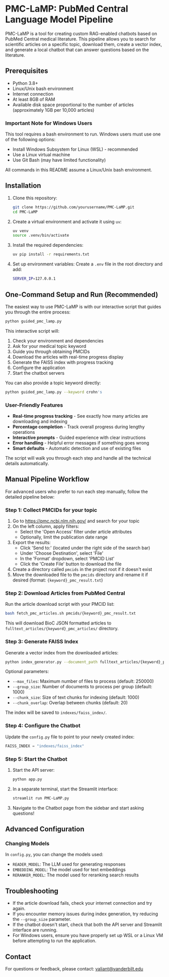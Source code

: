 # PMC-LaMP: PubMed Central Language Model Pipeline

PMC-LaMP is a tool for creating custom RAG-enabled chatbots based on PubMed Central medical literature. This pipeline allows you to search for scientific articles on a specific topic, download them, create a vector index, and generate a local chatbot that can answer questions based on the literature.

## Prerequisites

- Python 3.8+
- Linux/Unix bash environment
- Internet connection
- At least 8GB of RAM
- Available disk space proportional to the number of articles (approximately 1GB per 10,000 articles)

### Important Note for Windows Users

This tool requires a bash environment to run. Windows users must use one of the following options:

- Install Windows Subsystem for Linux (WSL) - recommended
- Use a Linux virtual machine
- Use Git Bash (may have limited functionality)

All commands in this README assume a Linux/Unix bash environment.

## Installation

1. Clone this repository:

   ```bash
   git clone https://github.com/yourusername/PMC-LaMP.git
   cd PMC-LaMP
   ```

2. Create a virtual environment and activate it using `uv`:

   ```bash
   uv venv
   source .venv/bin/activate
   ```

3. Install the required dependencies:

   ```bash
   uv pip install -r requirements.txt
   ```

4. Set up environment variables:
   Create a `.env` file in the root directory and add:

   ```bash
   SERVER_IP=127.0.0.1
   ```

## One-Command Setup and Run (Recommended)

The easiest way to use PMC-LaMP is with our interactive script that guides you through the entire process:

```bash
python guided_pmc_lamp.py
```

This interactive script will:

1. Check your environment and dependencies
2. Ask for your medical topic keyword
3. Guide you through obtaining PMCIDs
4. Download the articles with real-time progress display
5. Generate the FAISS index with progress tracking
6. Configure the application
7. Start the chatbot servers

You can also provide a topic keyword directly:

```bash
python guided_pmc_lamp.py --keyword crohn's
```

### User-Friendly Features

- **Real-time progress tracking** - See exactly how many articles are downloading and indexing
- **Percentage completion** - Track overall progress during lengthy operations
- **Interactive prompts** - Guided experience with clear instructions
- **Error handling** - Helpful error messages if something goes wrong
- **Smart defaults** - Automatic detection and use of existing files

The script will walk you through each step and handle all the technical details automatically.

## Manual Pipeline Workflow

For advanced users who prefer to run each step manually, follow the detailed pipeline below:

### Step 1: Collect PMCIDs for your topic

1. Go to <https://pmc.ncbi.nlm.nih.gov/> and search for your topic
2. On the left column, apply filters:
   - Select the 'Open Access' filter under article attributes
   - Optionally, limit the publication date range
3. Export the results:
   - Click 'Send to:' (located under the right side of the search bar)
   - Under 'Choose Destination', select 'File'
   - In the 'Format' dropdown, select 'PMCID List'
   - Click the 'Create File' button to download the file
4. Create a directory called `pmcids` in the project root if it doesn't exist
5. Move the downloaded file to the `pmcids` directory and rename it if desired (format: `{keyword}_pmc_result.txt`)

### Step 2: Download Articles from PubMed Central

Run the article download script with your PMCID list:

```bash
bash fetch_pmc_articles.sh pmcids/{keyword}_pmc_result.txt
```

This will download BioC JSON formatted articles to `fulltext_articles/{keyword}_pmc_articles/` directory.

### Step 3: Generate FAISS Index

Generate a vector index from the downloaded articles:

```bash
python index_generator.py --document_path fulltext_articles/{keyword}_pmc_articles/ --input_type json
```

Optional parameters:

- `--max_files`: Maximum number of files to process (default: 250000)
- `--group_size`: Number of documents to process per group (default: 1000)
- `--chunk_size`: Size of text chunks for indexing (default: 1000)
- `--chunk_overlap`: Overlap between chunks (default: 20)

The index will be saved to `indexes/faiss_index/`.

### Step 4: Configure the Chatbot

Update the `config.py` file to point to your newly created index:

```python
FAISS_INDEX = "indexes/faiss_index"
```

### Step 5: Start the Chatbot

1. Start the API server:

   ```bash
   python app.py
   ```

2. In a separate terminal, start the Streamlit interface:

   ```bash
   streamlit run PMC-LaMP.py
   ```

3. Navigate to the Chatbot page from the sidebar and start asking questions!

## Advanced Configuration

### Changing Models

In `config.py`, you can change the models used:

- `READER_MODEL`: The LLM used for generating responses
- `EMBEDDING_MODEL`: The model used for text embeddings
- `RERANKER_MODEL`: The model used for reranking search results

## Troubleshooting

- If the article download fails, check your internet connection and try again.
- If you encounter memory issues during index generation, try reducing the `--group_size` parameter.
- If the chatbot doesn't start, check that both the API server and Streamlit interface are running.
- For Windows users, ensure you have properly set up WSL or a Linux VM before attempting to run the application.

## Contact

For questions or feedback, please contact: <valiant@vanderbilt.edu>
